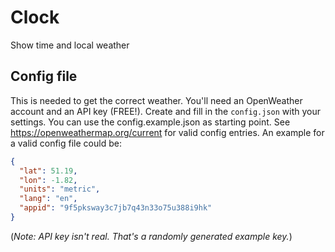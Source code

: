 # Clock
Show time and local weather

## Config file
This is needed to get the correct weather. You'll need an OpenWeather account and an API key (FREE!). Create and fill in the `config.json` with your settings. You can use the config.example.json as starting point. See https://openweathermap.org/current for valid config entries. An example for a valid config file could be:
```json
{
  "lat": 51.19,
  "lon": -1.82,
  "units": "metric",
  "lang": "en",
  "appid": "9f5pksway3c7jb7q43n33o75u388i9hk"
}
```
(*Note: API key isn't real. That's a randomly generated example key.*)
